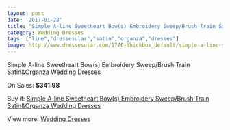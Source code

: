```yaml
---
layout: post
date: '2017-01-28'
title: "Simple A-line Sweetheart Bow(s) Embroidery Sweep/Brush Train Satin&Organza Wedding Dresses"
category: Wedding Dresses
tags: ["line","dressesular","satin","organza","dresses"]
image: http://www.dressesular.com/1770-thickbox_default/simple-a-line-sweetheart-bows-embroidery-sweep-brush-train-satinorganza-wedding-dresses.jpg
---
```

Simple A-line Sweetheart Bow(s) Embroidery Sweep/Brush Train Satin&Organza Wedding Dresses

On Sales: **$341.98**
<a href="https://www.dressesular.com/wedding-dresses/644-simple-a-line-sweetheart-bows-embroidery-sweep-brush-train-satinorganza-wedding-dresses.html"><amp-img layout="responsive" width="600" height="600" src="//www.dressesular.com/1770-thickbox_default/simple-a-line-sweetheart-bows-embroidery-sweep-brush-train-satinorganza-wedding-dresses.jpg" alt="Simple A-line Sweetheart Bow(s) Embroidery Sweep/Brush Train Satin&Organza Wedding Dresses 0" /></a>
<a href="https://www.dressesular.com/wedding-dresses/644-simple-a-line-sweetheart-bows-embroidery-sweep-brush-train-satinorganza-wedding-dresses.html"><amp-img layout="responsive" width="600" height="600" src="//www.dressesular.com/1771-thickbox_default/simple-a-line-sweetheart-bows-embroidery-sweep-brush-train-satinorganza-wedding-dresses.jpg" alt="Simple A-line Sweetheart Bow(s) Embroidery Sweep/Brush Train Satin&Organza Wedding Dresses 1" /></a>

Buy it: [Simple A-line Sweetheart Bow(s) Embroidery Sweep/Brush Train Satin&Organza Wedding Dresses](https://www.dressesular.com/wedding-dresses/644-simple-a-line-sweetheart-bows-embroidery-sweep-brush-train-satinorganza-wedding-dresses.html "Simple A-line Sweetheart Bow(s) Embroidery Sweep/Brush Train Satin&Organza Wedding Dresses")

View more: [Wedding Dresses](https://www.dressesular.com/3-wedding-dresses "Wedding Dresses")